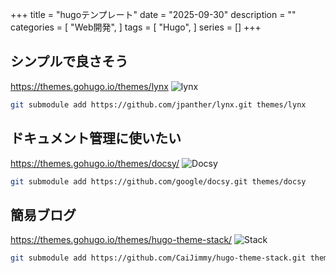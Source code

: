 +++
title = "hugoテンプレート"
date = "2025-09-30"
description = ""
categories = [
  "Web開発",
]
tags = [
  "Hugo",
]
series = []
+++

## シンプルで良さそう

https://themes.gohugo.io/themes/lynx
![lynx](https://themes.gohugo.io/themes/lynx/screenshot_hu_405bb443c588a9a3.webp)

```bash
git submodule add https://github.com/jpanther/lynx.git themes/lynx
```

## ドキュメント管理に使いたい

https://themes.gohugo.io/themes/docsy/
![Docsy](https://themes.gohugo.io/themes/docsy/screenshot_hu_b44c5e7eec4daa1b.webp)

```bash
git submodule add https://github.com/google/docsy.git themes/docsy
```

## 簡易ブログ

https://themes.gohugo.io/themes/hugo-theme-stack/
![Stack](https://themes.gohugo.io/themes/hugo-theme-stack/screenshot_hu_1a028aaa5173ec7f.webp)

```bash
git submodule add https://github.com/CaiJimmy/hugo-theme-stack.git themes/hugo-theme-stack
```
